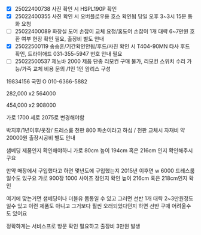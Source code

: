 - [x] 25022400738 사진 확인 시 HSPL190P 확인
- [x] 25022400355 사진 확인 시 오버플로우용 호스 확인됨 당일 오후 3~3시 15분 통화 요청
- [ ] 25022400089 화장실 도어 손잡이 교체 요청/홈도어 손잡이 1개 대략 6~7만원 호환 여부 현장 확인 필요, 출장비 별도 안내
- [x] 25022500119 송승훈/기간확인안됨/후드/사진 확인 시 T404-90MN 타사 후드 확인, 트라이애드 031-355-5947 번호 안내 필요
- [ ] 25022500537 제노바 2000  제품 단종 리모컨 구매 불가, 리모컨 스위치 수리 가능/가죽 교체 비용 문의 /1인 1인 암리스 구성

19834156
국민
O 010-6366-5882

282,000
x2
564000

454,000 
x2
908000

가로 1700 세로 2075로 변경해야함



박지후/1년이후/옷장/ 드레스룸 천판 800 파손이라고 하심 / 천판 교체시 자재비 약 20000원 출장시공비 별도 안내




샘베딩 제품인지 확인해야하니
가로 80cm 
높이 194cm 혹은 216cm 인지 확인해주시구요

만약 매장에서 구입했다고 하면
몇년도에 구입했는지 2015년 이후면 w 6000 드레스룸 일수도 있구요
가로 900장 1000 사이즈 장인지 확인 
높이 216cm 혹은 218cm인지 확인

여기에 맞는거면
샘베딩이나 더블유 몸통일 수 있고 그러면 선반 1개 대략 2~3만원정도일수 있고
이런 제품도 아니고 그거보다 훨씬 오래되었다던지 하면
선반 구매 어려울수도 있어요

정확하게는 서비스프로 방문 확인 필요하고 출장비 3만원 발생

